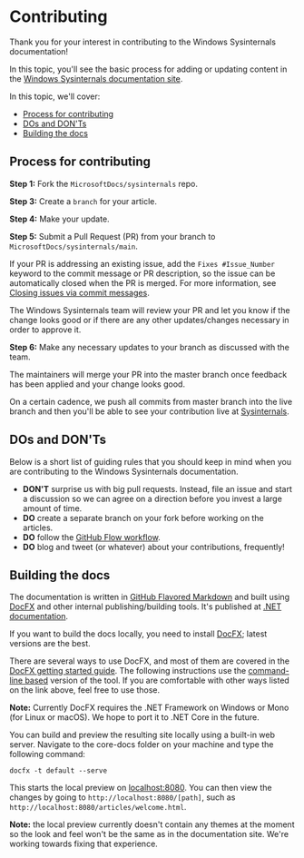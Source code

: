 # Contributing

Thank you for your interest in contributing to the Windows Sysinternals documentation!

In this topic, you'll see the basic process for adding or updating content in the [Windows Sysinternals documentation site](https://docs.microsoft.com/sysinternals).

In this topic, we'll cover:

- [Process for contributing](#process-for-contributing)
- [DOs and DON'Ts](#dos-and-donts)
- [Building the docs](#building-the-docs)

## Process for contributing

**Step 1:** Fork the `MicrosoftDocs/sysinternals` repo.

**Step 3:** Create a `branch` for your article.

**Step 4:** Make your update.

**Step 5:** Submit a Pull Request (PR) from your branch to `MicrosoftDocs/sysinternals/main`.

If your PR is addressing an existing issue, add the `Fixes #Issue_Number` keyword to the commit message or PR description, so the issue can be automatically closed when the PR is merged. For more information, see [Closing issues via commit messages](https://help.github.com/articles/closing-issues-via-commit-messages/).

The Windows Sysinternals team will review your PR and let you know if the change looks good or if there are any other updates/changes necessary in order to approve it.

**Step 6:** Make any necessary updates to your branch as discussed with the team.

The maintainers will merge your PR into the master branch once feedback has been applied and your change looks good.

On a certain cadence, we push all commits from master branch into the live branch and then you'll be able to see your contribution live at [Sysinternals](https://docs.microsoft.com/sysinternals/).

## DOs and DON'Ts

Below is a short list of guiding rules that you should keep in mind when you are contributing to the Windows Sysinternals documentation.

- **DON'T** surprise us with big pull requests. Instead, file an issue and start a discussion so we can agree on a direction before you invest a large amount of time.
- **DO** create a separate branch on your fork before working on the articles.
- **DO** follow the [GitHub Flow workflow](https://guides.github.com/introduction/flow/).
- **DO** blog and tweet (or whatever) about your contributions, frequently!

## Building the docs

The documentation is written in [GitHub Flavored Markdown](https://help.github.com/categories/writing-on-github/) and built using [DocFX](https://dotnet.github.io/docfx/) and other internal publishing/building tools. It's published at [.NET documentation](https://docs.microsoft.com/dotnet).

If you want to build the docs locally, you need to install [DocFX](https://dotnet.github.io/docfx/); latest versions are the best.

There are several ways to use DocFX, and most of them are covered in the [DocFX getting started guide](https://dotnet.github.io/docfx/tutorial/docfx_getting_started.html).
The following instructions use the [command-line based](https://dotnet.github.io/docfx/tutorial/docfx_getting_started.html#2-use-docfx-as-a-command-line-tool) version of the tool.
If you are comfortable with other ways listed on the link above, feel free to use those.

**Note:** Currently DocFX requires the .NET Framework on Windows or Mono (for Linux or macOS). We hope to port it to .NET Core in the future.

You can build and preview the resulting site locally using a built-in web server. Navigate to the core-docs folder on your machine and type the following command:

```
docfx -t default --serve
```

This starts the local preview on [localhost:8080](http://localhost:8080). You can then view the changes by going to `http://localhost:8080/[path]`, such as `http://localhost:8080/articles/welcome.html`.

**Note:** the local preview currently doesn't contain any themes at the moment so the look and feel won't be the same as in the documentation site. We're working towards fixing that experience.

